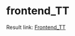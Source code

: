 # frontend_TT
Result link: <a href="https://samolevich2017.github.io/frontend_TT/" target="_blank">Frontend_TT</a>
